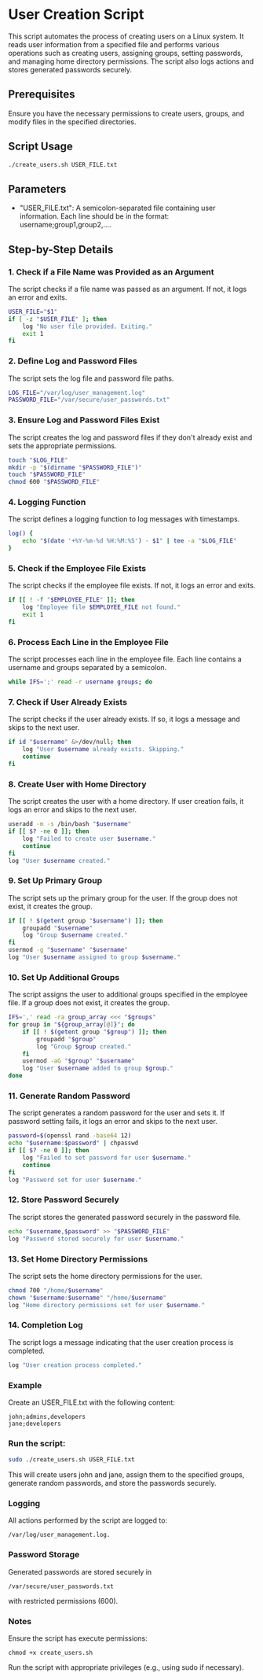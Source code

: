 # User Creation Script

This script automates the process of creating users on a Linux system. It reads user information from a specified file and performs various operations such as creating users, assigning groups, setting passwords, and managing home directory permissions. The script also logs actions and stores generated passwords securely.

## Prerequisites

Ensure you have the necessary permissions to create users, groups, and modify files in the specified directories.

## Script Usage

```bash
./create_users.sh USER_FILE.txt
```
## Parameters
+ "USER_FILE.txt": A semicolon-separated file containing user information. Each line should be in the format: username;group1,group2,....
## Step-by-Step Details
### 1. Check if a File Name was Provided as an Argument
The script checks if a file name was passed as an argument. If not, it logs an error and exits.
```bash
USER_FILE="$1"
if [ -z "$USER_FILE" ]; then
    log "No user file provided. Exiting."
    exit 1
fi
```
### 2. Define Log and Password Files
The script sets the log file and password file paths.
```bash
LOG_FILE="/var/log/user_management.log"
PASSWORD_FILE="/var/secure/user_passwords.txt"
```
### 3. Ensure Log and Password Files Exist
The script creates the log and password files if they don't already exist and sets the appropriate permissions.
```bash
touch "$LOG_FILE"
mkdir -p "$(dirname "$PASSWORD_FILE")"
touch "$PASSWORD_FILE"
chmod 600 "$PASSWORD_FILE"
```
### 4. Logging Function
The script defines a logging function to log messages with timestamps.
```bash
log() {
    echo "$(date '+%Y-%m-%d %H:%M:%S') - $1" | tee -a "$LOG_FILE"
}
```
### 5. Check if the Employee File Exists
The script checks if the employee file exists. If not, it logs an error and exits.
```bash
if [[ ! -f "$EMPLOYEE_FILE" ]]; then
    log "Employee file $EMPLOYEE_FILE not found."
    exit 1
fi
```
### 6. Process Each Line in the Employee File
The script processes each line in the employee file. Each line contains a username and groups separated by a semicolon.
```bash
while IFS=';' read -r username groups; do
```
### 7. Check if User Already Exists
The script checks if the user already exists. If so, it logs a message and skips to the next user.
```bash
if id "$username" &>/dev/null; then
    log "User $username already exists. Skipping."
    continue
fi
```
### 8. Create User with Home Directory
The script creates the user with a home directory. If user creation fails, it logs an error and skips to the next user.
```bash
useradd -m -s /bin/bash "$username"
if [[ $? -ne 0 ]]; then
    log "Failed to create user $username."
    continue
fi
log "User $username created."
```
### 9. Set Up Primary Group
The script sets up the primary group for the user. If the group does not exist, it creates the group.
```bash
if [[ ! $(getent group "$username") ]]; then
    groupadd "$username"
    log "Group $username created."
fi
usermod -g "$username" "$username"
log "User $username assigned to group $username."
```
### 10. Set Up Additional Groups
The script assigns the user to additional groups specified in the employee file. If a group does not exist, it creates the group.

```bash
IFS=',' read -ra group_array <<< "$groups"
for group in "${group_array[@]}"; do
    if [[ ! $(getent group "$group") ]]; then
        groupadd "$group"
        log "Group $group created."
    fi
    usermod -aG "$group" "$username"
    log "User $username added to group $group."
done
```
### 11. Generate Random Password
The script generates a random password for the user and sets it. If password setting fails, it logs an error and skips to the next user.

```bash
password=$(openssl rand -base64 12)
echo "$username:$password" | chpasswd
if [[ $? -ne 0 ]]; then
    log "Failed to set password for user $username."
    continue
fi
log "Password set for user $username."
```
### 12. Store Password Securely
The script stores the generated password securely in the password file.

```bash
echo "$username,$password" >> "$PASSWORD_FILE"
log "Password stored securely for user $username."
```
### 13. Set Home Directory Permissions
The script sets the home directory permissions for the user.

```bash
chmod 700 "/home/$username"
chown "$username:$username" "/home/$username"
log "Home directory permissions set for user $username."
```
### 14. Completion Log
The script logs a message indicating that the user creation process is completed.

```bash
log "User creation process completed."
```
### Example
Create an USER_FILE.txt with the following content:
```
john;admins,developers
jane;developers
```
### Run the script:

```bash
sudo ./create_users.sh USER_FILE.txt
```
This will create users john and jane, assign them to the specified groups, generate random passwords, and store the passwords securely.

### Logging
All actions performed by the script are logged to:
 ```
 /var/log/user_management.log.
 ```

### Password Storage
Generated passwords are stored securely in 
```
/var/secure/user_passwords.txt
```
 with restricted permissions (600).

### Notes
Ensure the script has execute permissions: 
```
chmod +x create_users.sh
```
Run the script with appropriate privileges (e.g., using sudo if necessary).






